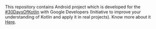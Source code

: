 
This repository contains Android project which is developed for the <a href="https://twitter.com/hashtag/30daysofkotlin?lang=en">#30DaysOfKotlin</a> with Google Developers (Initiative to improve your understanding of Kotlin and apply it in real projects). Know more about it <a href="https://eventsonair.withgoogle.com/events/kotlin">Here</a>.
